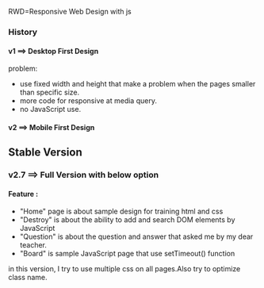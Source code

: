 
RWD=Responsive Web Design with js

### History

#### v1 ==> Desktop First Design

problem: 

* use fixed width and height that make a problem when the pages smaller than specific size.
* more code for responsive at media query.
* no JavaScript use.

#### v2 ==> Mobile First Design

## Stable Version

### v2.7 ==> Full Version with below option

#### Feature :

* "Home" page is about sample design for training html and css
* "Destroy" is about the ability to add and search DOM elements by JavaScript
* "Question" is about the question and answer that asked me by my dear teacher.
* "Board" is sample JavaScript page that use setTimeout() function
 
in this version, I try to use multiple css on all pages.Also try to optimize class name.